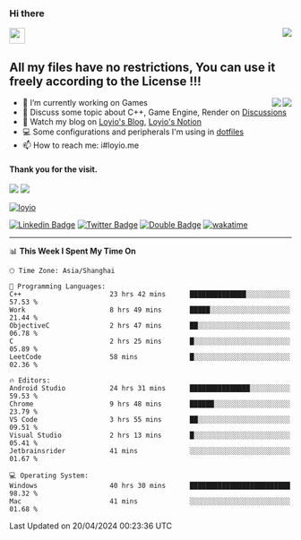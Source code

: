<h3 align="left">Hi there</h3>
<img src='https://em-content.zobj.net/source/animated-noto-color-emoji/356/waving-hand_light-skin-tone_1f44b-1f3fb_1f3fb.gif' width='28' />
<a align="right" href="https://github.com/loyio/loyio/blob/master/STAR/README.md"><img align="right" src="https://img.shields.io/badge/LOYIO-STAR-green" /></a>

## All my files have no restrictions, You can use it freely according to the License !!!

<a href="https://github.com/loyio#gh-light-mode-only">
     <img align="right"  src="https://loy-readme.vercel.app/api/top-langs/?username=loyio&langs_count=6&hide=css,html,jupyter%20notebook" />
</a>

<a href="https://github.com/loyio#gh-dark-mode-only">
  <img align="right"  src="https://loy-readme.vercel.app/api/top-langs/?username=loyio&langs_count=6&theme=slateorange&hide=css,html,jupyter%20notebook" />
</a>



- 🔭 I’m currently working on Games
- 💬 Discuss some topic about C++, Game Engine, Render on [Discussions](https://github.com/loyio/loyio/discussions)
- 📔 Watch my blog on [Loyio's Blog](https://loyio.me), [Loyio's Notion](https://loyio.notion.site/loyio/Loyio-s-Dashboard-2f56bd29222a445ea9d9e8802a1ac83b)
- 💻 Some configurations and peripherals I'm using in [dotfiles](https://github.com/loyio/dotfiles)
- 📫 How to reach me: i#loyio.me


#### Thank you for the visit.
<img src="http://profile-counter.glitch.me/loyio/count.svg" />

<img src="https://loy-readme.vercel.app/api?username=loyio&show_icons=true&hide=stars&include_all_commits=true&hide_title=true&theme=slateorange" />

     

[![loyio](https://github-profile-trophy.vercel.app/?username=loyio&theme=onedark&column=4)](https://github.com/loyio)

[![Linkedin Badge](https://img.shields.io/badge/-@loyio-0077b5?style=flat-square&logo=Linkedin&logoColor=white&labelColor=0077b5&link=https://www.linkedin.com/in/loyio-hex-363172158/)](https://www.linkedin.com/in/loyio-hex-363172158/)
[![Twitter Badge](https://img.shields.io/badge/-@loyiome-000000?style=flat-square&labelColor=000000&logo=x&logoColor=white&link=https://twitter.com/loyiome)](https://twitter.com/loyiome)
[![Double Badge](https://img.shields.io/badge/@loyio-007722?style=flat&logo=Douban&logoColor=white)](https://www.douban.com/people/susmote)
[![wakatime](https://wakatime.com/badge/user/c0ddc104-5a20-41d1-ab9a-c4d9ea20a4d9.svg)](https://wakatime.com/@c0ddc104-5a20-41d1-ab9a-c4d9ea20a4d9)

-------
<!--START_SECTION:waka-->
📊 **This Week I Spent My Time On** 

```text
🕑︎ Time Zone: Asia/Shanghai

💬 Programming Languages: 
C++                      23 hrs 42 mins      ██████████████░░░░░░░░░░░   57.53 % 
Work                     8 hrs 49 mins       █████░░░░░░░░░░░░░░░░░░░░   21.44 % 
ObjectiveC               2 hrs 47 mins       ██░░░░░░░░░░░░░░░░░░░░░░░   06.78 % 
C                        2 hrs 25 mins       █░░░░░░░░░░░░░░░░░░░░░░░░   05.89 % 
LeetCode                 58 mins             █░░░░░░░░░░░░░░░░░░░░░░░░   02.36 % 

🔥 Editors: 
Android Studio           24 hrs 31 mins      ███████████████░░░░░░░░░░   59.53 % 
Chrome                   9 hrs 48 mins       ██████░░░░░░░░░░░░░░░░░░░   23.79 % 
VS Code                  3 hrs 55 mins       ██░░░░░░░░░░░░░░░░░░░░░░░   09.51 % 
Visual Studio            2 hrs 13 mins       █░░░░░░░░░░░░░░░░░░░░░░░░   05.41 % 
Jetbrainsrider           41 mins             ░░░░░░░░░░░░░░░░░░░░░░░░░   01.67 % 

💻 Operating System: 
Windows                  40 hrs 30 mins      █████████████████████████   98.32 % 
Mac                      41 mins             ░░░░░░░░░░░░░░░░░░░░░░░░░   01.68 % 
```


 Last Updated on 20/04/2024 00:23:36 UTC
<!--END_SECTION:waka-->
